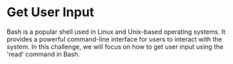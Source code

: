 # Get User Input

Bash is a popular shell used in Linux and Unix-based operating systems. It provides a powerful command-line interface for users to interact with the system. In this challenge, we will focus on how to get user input using the 'read' command in Bash.
